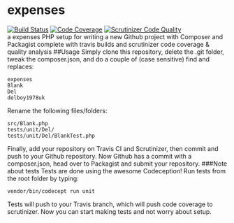# expenses
[![Build Status](https://travis-ci.org/delboy1978uk/expenses.png?branch=master)](https://travis-ci.org/delboy1978uk/expenses) [![Code Coverage](https://scrutinizer-ci.com/g/delboy1978uk/expenses/badges/coverage.png?b=master)](https://scrutinizer-ci.com/g/delboy1978uk/expenses/?branch=master) [![Scrutinizer Code Quality](https://scrutinizer-ci.com/g/delboy1978uk/expenses/badges/quality-score.png?b=master)](https://scrutinizer-ci.com/g/delboy1978uk/expenses/?branch=master) <br />
a expenses PHP setup for writing a new Github project with Composer and Packagist complete with travis builds and scrutinizer code coverage & quality analysis
##Usage
Simply clone this repository, delete the .git folder, tweak the composer.json, and do a couple of (case sensitive) find and replaces:
```
expenses
Blank
Del
delboy1978uk
```

Rename the following files/folders:
```
src/Blank.php
tests/unit/Del/
tests/unit/Del/BlankTest.php
```
Finally, add your repository on Travis CI and Scrutinizer, then commit and push to your Github repository.
Now Github has a commit with a composer.json, head over to Packagist and submit your repository.
###Note about tests
Tests are done using the awesome Codeception! Run tests from the root folder by typing:
```
vendor/bin/codecept run unit
```
Tests will push to your Travis branch, which will push code coverage to scrutinizer. Now you can start making tests and not worry about setup.
